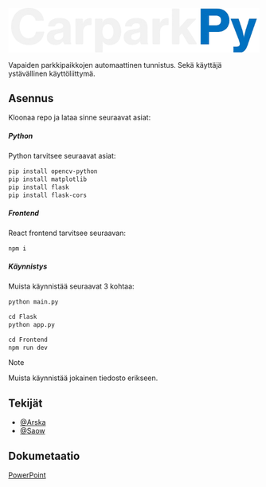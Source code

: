 ![Logo](https://github.com/Arskakoo/CarparkPy-app/blob/main/img/ReadmeLogo.png)

Vapaiden parkkipaikkojen automaattinen tunnistus. Sekä käyttäjä ystävällinen käyttöliittymä.

## Asennus

Kloonaa repo ja lataa sinne seuraavat asiat:

##### Python

Python tarvitsee seuraavat asiat:

```
pip install opencv-python
pip install matplotlib
pip install flask
pip install flask-cors
```

##### Frontend

React frontend tarvitsee seuraavan:

```
npm i
```

##### Käynnistys

Muista käynnistää seuraavat 3 kohtaa:

```
python main.py
```

```
cd Flask
python app.py
```

```
cd Frontend
npm run dev
```

> [!NOTE]  
> Muista käynnistää jokainen tiedosto erikseen.

## Tekijät

- [@Arska](https://www.github.com/arskakoo)
- [@Saow](https://www.github.com/saow)

## Dokumetaatio

[PowerPoint](https://shorturl.at/oEK6C)
